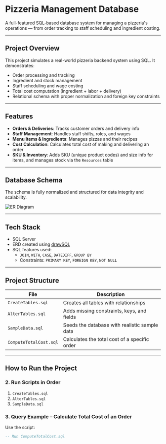 # Pizzeria Management Database

A full-featured SQL-based database system for managing a pizzeria's operations — from order tracking to staff scheduling and ingredient costing.

---

## Project Overview

This project simulates a real-world pizzeria backend system using SQL. It demonstrates:
- Order processing and tracking
- Ingredient and stock management
- Staff scheduling and wage costing
- Total cost computation (ingredient + labor + delivery)
- Relational schema with proper normalization and foreign key constraints

---

## Features

- **Orders & Deliveries**: Tracks customer orders and delivery info
- **Staff Management**: Handles staff shifts, roles, and wages
- **Menu Items & Ingredients**: Manages pizzas and their recipes
- **Cost Calculation**: Calculates total cost of making and delivering an order
- **SKU & Inventory**: Adds SKU (unique product codes) and size info for items, and manages stock via the `Resources` table

---

## Database Schema

The schema is fully normalized and structured for data integrity and scalability.

![ER Diagram](./drawSQL-image-export-2025-07-30.png)

---

## Tech Stack

- SQL Server
- ERD created using [drawSQL](https://drawsql.app)
- SQL features used:
  - `JOIN`, `WITH`, `CASE`, `DATEDIFF`, `GROUP BY`
  - Constraints: `PRIMARY KEY`, `FOREIGN KEY`, `NOT NULL`

---

## Project Structure

| File | Description |
|------|-------------|
| `CreateTables.sql` | Creates all tables with relationships |
| `AlterTables.sql` | Adds missing constraints, keys, and fields |
| `SampleData.sql` | Seeds the database with realistic sample data |
| `ComputeTotalCost.sql` | Calculates the total cost of a specific order |

---

## How to Run the Project

### 2. Run Scripts in Order
1. `CreateTables.sql`
2. `AlterTables.sql`
3. `SampleData.sql`

### 3. Query Example – Calculate Total Cost of an Order

Use the script:

```sql
-- Run ComputeTotalCost.sql

